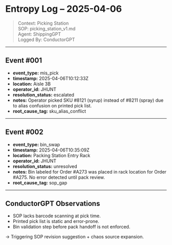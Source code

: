 # Entropy Log – 2025-04-06

> Context: Picking Station  
> SOP: picking_station_v1.md  
> Agent: ShippingGPT  
> Logged By: ConductorGPT

---

## Event #001

- **event_type:** mis_pick
- **timestamp:** 2025-04-06T10:12:33Z
- **location:** Aisle 3B
- **operator_id:** JHUNT
- **resolution_status:** escalated
- **notes:** Operator picked SKU #8121 (syrup) instead of #8211 (spray) due to alias confusion on printed pick list.
- **root_cause_tag:** sku_alias_conflict

---

## Event #002

- **event_type:** bin_swap
- **timestamp:** 2025-04-06T10:35:09Z
- **location:** Packing Station Entry Rack
- **operator_id:** JHUNT
- **resolution_status:** unresolved
- **notes:** Bin labeled for Order #A273 was placed in rack location for Order #A275. No error detected until pack review.
- **root_cause_tag:** sop_gap

---

## ConductorGPT Observations

- SOP lacks barcode scanning at pick time.
- Printed pick list is static and error-prone.
- Bin validation step before pack handoff is not enforced.

→ Triggering SOP revision suggestion + chaos source expansion.
